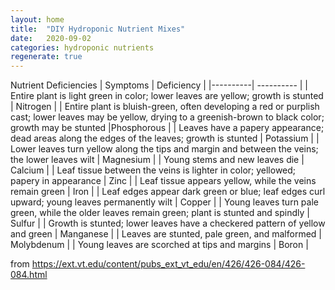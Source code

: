 ```yaml
---
layout: home
title:  "DIY Hydroponic Nutrient Mixes"
date:   2020-09-02
categories: hydroponic nutrients 
regenerate: true
---
```

 
<style style="text/css">

</style>
<script>

</script>

Nutrient Deficiencies 
| Symptoms | Deficiency |
|----------| ---------- |
| Entire plant is light green in color; lower leaves are yellow; growth is stunted | Nitrogen |
| Entire plant is bluish-green, often developing a red or purplish cast; lower leaves may be yellow, drying to a greenish-brown to black color; growth may be stunted |Phosphorous |
| Leaves have a papery appearance; dead areas along the edges of the leaves; growth is stunted | Potassium |
| Lower leaves turn yellow along the tips and margin and between the veins; the lower leaves wilt | Magnesium |
| Young stems and new leaves die | Calcium |
| Leaf tissue between the veins is lighter in color; yellowed; papery in appearance | Zinc |
| Leaf tissue appears yellow, while the veins remain green | Iron |
| Leaf edges appear dark green or blue; leaf edges curl upward; young leaves permanently wilt | Copper |
| Young leaves turn pale green, while the older leaves remain green; plant is stunted and spindly | Sulfur |
| Growth is stunted; lower leaves have a checkered pattern of yellow and green | Manganese |
| Leaves are stunted, pale green, and malformed | Molybdenum |
| Young leaves are scorched at tips and margins | Boron |

from https://ext.vt.edu/content/pubs_ext_vt_edu/en/426/426-084/426-084.html
